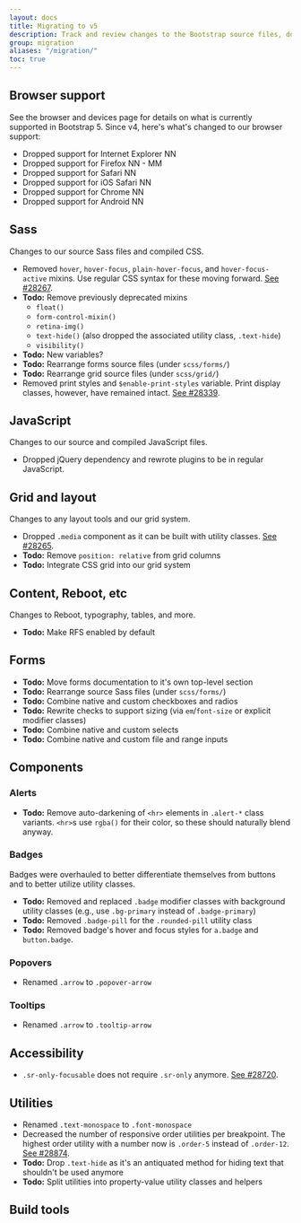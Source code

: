 ```yaml
---
layout: docs
title: Migrating to v5
description: Track and review changes to the Bootstrap source files, documentation, and components to help you migrate from v4 to v5.
group: migration
aliases: "/migration/"
toc: true
---
```


## Browser support

See the browser and devices page for details on what is currently supported in Bootstrap 5. Since v4, here's what's changed to our browser support:

- Dropped support for Internet Explorer NN
- Dropped support for Firefox NN - MM
- Dropped support for Safari NN
- Dropped support for iOS Safari NN
- Dropped support for Chrome NN
- Dropped support for Android NN

## Sass

Changes to our source Sass files and compiled CSS.

- Removed `hover`, `hover-focus`, `plain-hover-focus`, and `hover-focus-active` mixins. Use regular CSS syntax for these moving forward. [See #28267](https://github.com/twbs/bootstrap/pull/28267).
- **Todo:** Remove previously deprecated mixins
  - `float()`
  - `form-control-mixin()`
  - `retina-img()`
  - `text-hide()` (also dropped the associated utility class, `.text-hide`)
  - `visibility()`
- **Todo:** New variables?
- **Todo:** Rearrange forms source files (under `scss/forms/`)
- **Todo:** Rearrange grid source files (under `scss/grid/`)
- Removed print styles and `$enable-print-styles` variable. Print display classes, however, have remained intact. [See #28339](https://github.com/twbs/bootstrap/pull/28339).

## JavaScript

Changes to our source and compiled JavaScript files.

- Dropped jQuery dependency and rewrote plugins to be in regular JavaScript.

## Grid and layout

Changes to any layout tools and our grid system.

- Dropped `.media` component as it can be built with utility classes. [See #28265](https://github.com/twbs/bootstrap/pull/28265).
- **Todo:** Remove `position: relative` from grid columns
- **Todo:** Integrate CSS grid into our grid system

## Content, Reboot, etc

Changes to Reboot, typography, tables, and more.

- **Todo:** Make RFS enabled by default

## Forms

- **Todo:** Move forms documentation to it's own top-level section
- **Todo:** Rearrange source Sass files (under `scss/forms/`)
- **Todo:** Combine native and custom checkboxes and radios
- **Todo:** Rewrite checks to support sizing (via `em`/`font-size` or explicit modifier classes)
- **Todo:** Combine native and custom selects
- **Todo:** Combine native and custom file and range inputs

## Components

### Alerts

- **Todo:** Remove auto-darkening of `<hr>` elements in `.alert-*` class variants. `<hr>`s use `rgba()` for their color, so these should naturally blend anyway.

### Badges

Badges were overhauled to better differentiate themselves from buttons and to better utilize utility classes.

- **Todo:** Removed and replaced `.badge` modifier classes with background utility classes (e.g., use `.bg-primary` instead of `.badge-primary`)
- **Todo:** Removed `.badge-pill` for the `.rounded-pill` utility class
- **Todo:** Removed badge's hover and focus styles for `a.badge` and `button.badge`.

### Popovers

- Renamed `.arrow` to `.popover-arrow`

### Tooltips

- Renamed `.arrow` to `.tooltip-arrow`

## Accessibility

- `.sr-only-focusable` does not require `.sr-only` anymore. [See #28720](https://github.com/twbs/bootstrap/pull/28720).

## Utilities

- Renamed `.text-monospace` to `.font-monospace`
- Decreased the number of responsive order utilities per breakpoint. The highest order utility with a number now is `.order-5` instead of `.order-12`. [See #28874](https://github.com/twbs/bootstrap/pull/28874).
- **Todo:** Drop `.text-hide` as it's an antiquated method for hiding text that shouldn't be used anymore
- **Todo:** Split utilities into property-value utility classes and helpers

## Build tools
